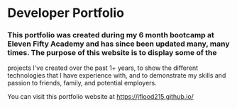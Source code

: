 # Developer Portfolio

### This portfolio was created during my 6 month bootcamp at Eleven Fifty Academy and has since been updated many, many times. The purpose of this website is to display some of the
projects I've created over the past 1+ years, to show the different technologies that I have experience with, and to demonstrate my skills and passion to friends, family, and potential employers.

You can visit this portfolio website at https://jflood215.github.io/

